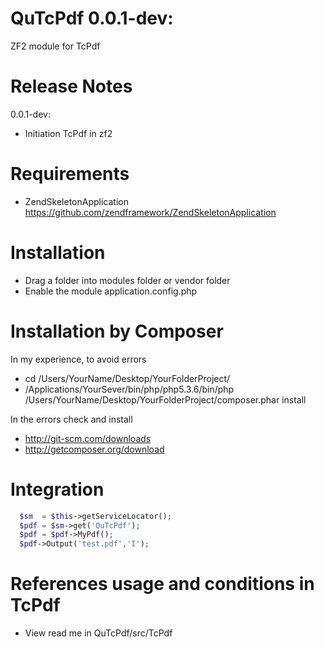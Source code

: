QuTcPdf 0.0.1-dev:
========================

ZF2 module for TcPdf

Release Notes
========================

0.0.1-dev:

- Initiation TcPdf in zf2

Requirements
========================
- ZendSkeletonApplication https://github.com/zendframework/ZendSkeletonApplication

Installation
========================
- Drag a folder into modules folder or vendor folder
- Enable the module application.config.php

Installation by Composer
========================

In my experience, to avoid errors

- cd /Users/YourName/Desktop/YourFolderProject/
- /Applications/YourSever/bin/php/php5.3.6/bin/php /Users/YourName/Desktop/YourFolderProject/composer.phar install

In the errors check and install

- http://git-scm.com/downloads
- http://getcomposer.org/download

Integration
========================
```php
  $sm  = $this->getServiceLocator();
  $pdf = $sm->get('QuTcPdf');
  $pdf = $pdf->MyPdf();
  $pdf->Output('test.pdf','I');
```

References usage and conditions in TcPdf
========================
- View read me in QuTcPdf/src/TcPdf
